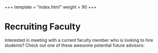 +++
template = "index.html"
weight = 90
+++

# Recruiting Faculty

Interested in meeting with a current faculty member who is looking to hire students? Check out one of these awesome potential future advisors: